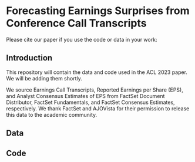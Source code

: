 # Forecasting Earnings Surprises from Conference Call Transcripts 

Please cite our paper if you use the code or data in your work:

## Introduction

This repository will contain the data and code used in the ACL 2023 paper. We will be adding them shortly. 

We source Earnings Call Transcripts, Reported Earnings per Share (EPS), and Analyst Consensus Estimates of EPS from FactSet Document Distributor, FactSet Fundamentals, and FactSet Consensus Estimates, respectively. We thank FactSet and AJOVista for their permission to release this data to the academic community. 

## Data 


## Code

